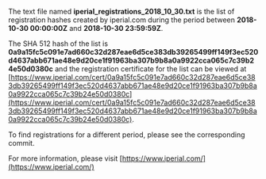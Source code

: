 The text file named **iperial_registrations_2018_10_30.txt** is the list of registration hashes created by iperial.com during the period between **2018-10-30 00:00:00Z** and **2018-10-30 23:59:59Z**.

The SHA 512 hash of the list is **0a9a15fc5c091e7ad660c32d287eae6d5ce383db39265499ff149f3ec520d4637abb671ae48e9d20ce1f91963ba307b9b8a0a9922cca065c7c39b24e50d0380c** and the registration certificate for the list can be viewed at [https://www.iperial.com/cert/0a9a15fc5c091e7ad660c32d287eae6d5ce383db39265499ff149f3ec520d4637abb671ae48e9d20ce1f91963ba307b9b8a0a9922cca065c7c39b24e50d0380c](https://www.iperial.com/cert/0a9a15fc5c091e7ad660c32d287eae6d5ce383db39265499ff149f3ec520d4637abb671ae48e9d20ce1f91963ba307b9b8a0a9922cca065c7c39b24e50d0380c).

To find registrations for a different period, please see the corresponding commit.

For more information, please visit [https://www.iperial.com/](https://www.iperial.com/)
